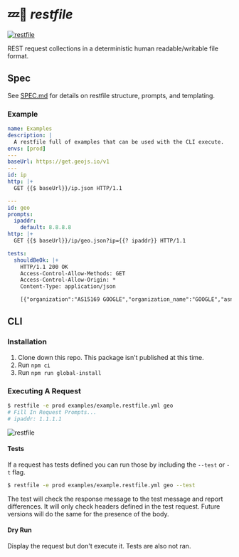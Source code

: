# 💤📄 _restfile_

[![restfile](https://github.com/testingrequired/restfile-ts/actions/workflows/ci.yml/badge.svg)](https://github.com/testingrequired/restfile-ts/actions/workflows/ci.yml)

REST request collections in a deterministic human readable/writable file format.

## Spec

See [SPEC.md](SPEC.md) for details on restfile structure, prompts, and templating.

### Example

<!-- prettier-ignore -->
```yaml
name: Examples
description: |
  A restfile full of examples that can be used with the CLI execute.
envs: [prod]
---
baseUrl: https://get.geojs.io/v1
---
id: ip
http: |+
  GET {{$ baseUrl}}/ip.json HTTP/1.1

---
id: geo
prompts:
  ipaddr:
    default: 8.8.8.8
http: |+
  GET {{$ baseUrl}}/ip/geo.json?ip={{? ipaddr}} HTTP/1.1

tests:
  shouldBeOk: |+
    HTTP/1.1 200 OK
    Access-Control-Allow-Methods: GET
    Access-Control-Allow-Origin: *
    Content-Type: application/json

    [{"organization":"AS15169 GOOGLE","organization_name":"GOOGLE","asn":15169,"area_code":"0","country_code":"US","country_code3":"USA","continent_code":"NA","ip":"8.8.8.8","latitude":"37.751","longitude":"-97.822","accuracy":1000,"country":"United States","timezone":"America\/Chicago"}]

```

## CLI

### Installation

1. Clone down this repo. This package isn't published at this time.
2. Run `npm ci`
3. Run `npm run global-install`

### Executing A Request

```bash
$ restfile -e prod examples/example.restfile.yml geo
# Fill In Request Prompts...
# ipaddr: 1.1.1.1
```

![restfile](https://user-images.githubusercontent.com/728215/171736440-29ef2be6-c3d0-44ca-8d42-41b1ad3ba9e0.gif)

#### Tests

If a request has tests defined you can run those by including the `--test` or `-t` flag.

```bash
$ restfile -e prod examples/example.restfile.yml geo --test
```

The test will check the response message to the test message and report differences. It will only check headers defined in the test request. Future versions will do the same for the presence of the body.

#### Dry Run

Display the request but don't execute it. Tests are also not ran.

